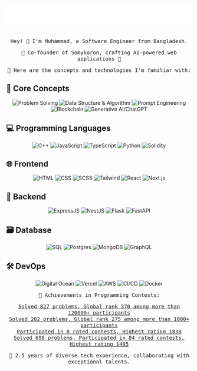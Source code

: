 <h1 align="center">
  <img src="https://raw.githubusercontent.com/akrabulislam/akrabulislam/main/name.svg" alt="Muhammad Akrabul Islam" />
</h1>

<p align="center">
  <samp>Hey! 👋 I'm Muhammad, a Software Engineer from Bangladesh.</samp>
</p>

<p align="center">
  <samp>🌟 Co-founder of Somykoron, crafting AI-powered web applications 🌟</samp>
</p>

<p align="center">
  <samp>🚀 Here are the concepts and technologies I'm familiar with:</samp>
</p>


## 🚀 Core Concepts

<p align="center">
  <img src="https://via.placeholder.com/50?text=Problem Solving" alt="Problem Solving" />
  <img src="https://via.placeholder.com/50?text=Data Structure & Algorithm" alt="Data Structure & Algorithm" />
  <img src="https://via.placeholder.com/50?text=Prompt Engineering" alt="Prompt Engineering" />
  <img src="https://via.placeholder.com/50?text=Blockchain" alt="Blockchain" />
  <img src="https://via.placeholder.com/50?text=Generative AI/ChatGPT" alt="Generative AI/ChatGPT" />
</p>

## 💻 Programming Languages

<p align="center">
  <img src="https://via.placeholder.com/50?text=C++" alt="C++" />
  <img src="https://via.placeholder.com/50?text=JavaScript" alt="JavaScript" />
  <img src="https://via.placeholder.com/50?text=TypeScript" alt="TypeScript" />
  <img src="https://via.placeholder.com/50?text=Python" alt="Python" />
  <img src="https://via.placeholder.com/50?text=Solidity" alt="Solidity" />
</p>

## 🌐 Frontend

<p align="center">
  <img src="https://via.placeholder.com/50?text=HTML" alt="HTML" />
  <img src="https://via.placeholder.com/50?text=CSS" alt="CSS" />
  <img src="https://via.placeholder.com/50?text=SCSS" alt="SCSS" />
  <img src="https://via.placeholder.com/50?text=Tailwind" alt="Tailwind" />
  <img src="https://via.placeholder.com/50?text=React" alt="React" />
  <img src="https://via.placeholder.com/50?text=Next.js" alt="Next.js" />
</p>

## 🚀 Backend

<p align="center">
  <img src="https://via.placeholder.com/50?text=ExpressJS" alt="ExpressJS" />
  <img src="https://via.placeholder.com/50?text=NestJS" alt="NestJS" />
  <img src="https://via.placeholder.com/50?text=Flask" alt="Flask" />
  <img src="https://via.placeholder.com/50?text=FastAPI" alt="FastAPI" />
</p>

## 🗃️ Database

<p align="center">
  <img src="https://via.placeholder.com/50?text=SQL" alt="SQL" />
  <img src="https://via.placeholder.com/50?text=Postgres" alt="Postgres" />
  <img src="https://via.placeholder.com/50?text=MongoDB" alt="MongoDB" />
  <img src="https://via.placeholder.com/50?text=GraphQL" alt="GraphQL" />
</p>

## 🛠️ DevOps

<p align="center">
  <img src="https://via.placeholder.com/50?text=Digital Ocean" alt="Digital Ocean" />
  <img src="https://via.placeholder.com/50?text=Vercel" alt="Vercel" />
  <img src="https://via.placeholder.com/50?text=AWS" alt="AWS" />
  <img src="https://via.placeholder.com/50?text=CI/CD" alt="CI/CD" />
  <img src="https://via.placeholder.com/50?text=Docker" alt="Docker" />
</p>

<p align="center">
  <samp>🌟 Achievements in Programming Contests:</samp>
</p>

<p align="center">
  <a href="https://uhunt.onlinejudge.org/id/867156"><samp>Solved 827 problems, Global rank 370 among more than 120000+ participants</samp></a><br />
  <a href="https://lightoj.com/user/akrabulislam"><samp>Solved 202 problems, Global rank 275 among more than 1000+ participants</samp></a><br />
  <a href="https://www.codechef.com/users/darkdreamofmy1"><samp>Participated in 8 rated contests, Highest rating 1838</samp></a><br />
  <a href="https://codeforces.com/profile/_I_am_back_"><samp>Solved 698 problems, Participated in 84 rated contests, Highest rating 1495</samp></a>
</p>

<p align="center">
  <samp>🚀 2.5 years of diverse tech experience, collaborating with exceptional talents.</samp>
</p>
